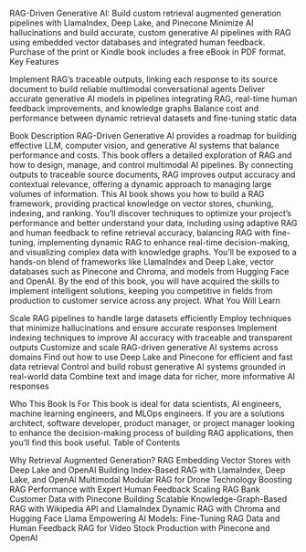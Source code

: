 RAG-Driven Generative AI: Build custom retrieval augmented generation pipelines with LlamaIndex, Deep Lake, and Pinecone
Minimize AI hallucinations and build accurate, custom generative AI pipelines with RAG using embedded vector databases and integrated human feedback.
Purchase of the print or Kindle book includes a free eBook in PDF format.
Key Features

Implement RAG’s traceable outputs, linking each response to its source document to build reliable multimodal conversational agents
Deliver accurate generative AI models in pipelines integrating RAG, real-time human feedback improvements, and knowledge graphs
Balance cost and performance between dynamic retrieval datasets and fine-tuning static data

Book Description
RAG-Driven Generative AI provides a roadmap for building effective LLM, computer vision, and generative AI systems that balance performance and costs.
This book offers a detailed exploration of RAG and how to design, manage, and control multimodal AI pipelines. By connecting outputs to traceable source documents, RAG improves output accuracy and contextual relevance, offering a dynamic approach to managing large volumes of information. This AI book shows you how to build a RAG framework, providing practical knowledge on vector stores, chunking, indexing, and ranking. You’ll discover techniques to optimize your project’s performance and better understand your data, including using adaptive RAG and human feedback to refine retrieval accuracy, balancing RAG with fine-tuning, implementing dynamic RAG to enhance real-time decision-making, and visualizing complex data with knowledge graphs.
You’ll be exposed to a hands-on blend of frameworks like LlamaIndex and Deep Lake, vector databases such as Pinecone and Chroma, and models from Hugging Face and OpenAI. By the end of this book, you will have acquired the skills to implement intelligent solutions, keeping you competitive in fields from production to customer service across any project.
What You Will Learn

Scale RAG pipelines to handle large datasets efficiently
Employ techniques that minimize hallucinations and ensure accurate responses
Implement indexing techniques to improve AI accuracy with traceable and transparent outputs
Customize and scale RAG-driven generative AI systems across domains
Find out how to use Deep Lake and Pinecone for efficient and fast data retrieval
Control and build robust generative AI systems grounded in real-world data
Combine text and image data for richer, more informative AI responses

Who This Book Is For
This book is ideal for data scientists, AI engineers, machine learning engineers, and MLOps engineers. If you are a solutions architect, software developer, product manager, or project manager looking to enhance the decision-making process of building RAG applications, then you’ll find this book useful.
Table of Contents

Why Retrieval Augmented Generation?
RAG Embedding Vector Stores with Deep Lake and OpenAI
Building Index-Based RAG with LlamaIndex, Deep Lake, and OpenAI
Multimodal Modular RAG for Drone Technology
Boosting RAG Performance with Expert Human Feedback
Scaling RAG Bank Customer Data with Pinecone
Building Scalable Knowledge-Graph-Based RAG with Wikipedia API and LlamaIndex
Dynamic RAG with Chroma and Hugging Face Llama
Empowering AI Models: Fine-Tuning RAG Data and Human Feedback
RAG for Video Stock Production with Pinecone and OpenAI

